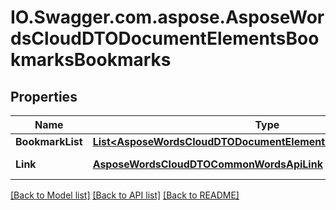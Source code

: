 # IO.Swagger.com.aspose.AsposeWordsCloudDTODocumentElementsBookmarksBookmarks
## Properties

Name | Type | Description | Notes
------------ | ------------- | ------------- | -------------
**BookmarkList** | [**List&lt;AsposeWordsCloudDTODocumentElementsBookmarksBookmark&gt;**](AsposeWordsCloudDTODocumentElementsBookmarksBookmark.md) |  | [optional] 
**Link** | [**AsposeWordsCloudDTOCommonWordsApiLink**](AsposeWordsCloudDTOCommonWordsApiLink.md) | Link to the document. | [optional] 

[[Back to Model list]](../README.md#documentation-for-models) [[Back to API list]](../README.md#documentation-for-api-endpoints) [[Back to README]](../README.md)

